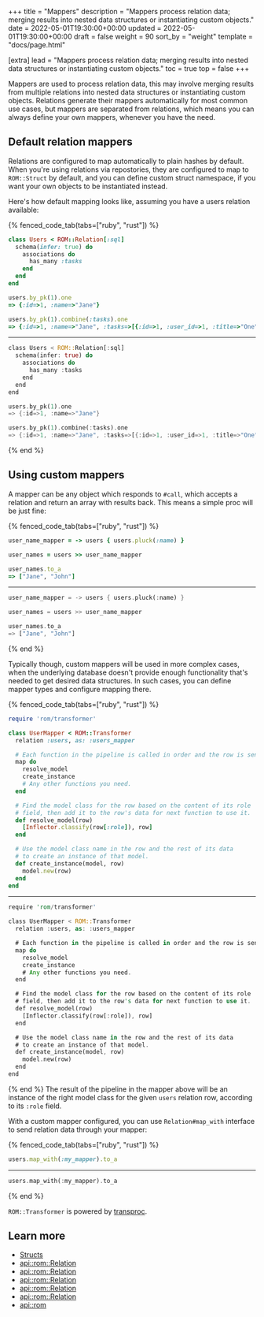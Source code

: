 +++
title = "Mappers"
description = "Mappers process relation data; merging results into nested data structures or instantiating custom objects."
date = 2022-05-01T19:30:00+00:00
updated = 2022-05-01T19:30:00+00:00
draft = false
weight = 90
sort_by = "weight"
template = "docs/page.html"

[extra]
lead = "Mappers process relation data; merging results into nested data structures or instantiating custom objects."
toc = true
top = false
+++

Mappers are used to process relation data, this may involve merging results from multiple relations into nested data structures or instantiating custom objects. Relations generate their mappers automatically for most common use cases, but mappers are separated from relations, which means you can always define your own mappers, whenever you have the need.

## Default relation mappers

Relations are configured to map automatically to plain hashes by default. When you're using relations via repostories, they are configured to map to `ROM::Struct` by default, and you can define custom struct namespace, if you want your own objects to be instantiated instead.

Here's how default mapping looks like, assuming you have a users relation available:

{% fenced_code_tab(tabs=["ruby", "rust"]) %}

```ruby
class Users < ROM::Relation[:sql]
  schema(infer: true) do
    associations do
      has_many :tasks
    end
  end
end

users.by_pk(1).one
=> {:id=>1, :name=>"Jane"}

users.by_pk(1).combine(:tasks).one
=> {:id=>1, :name=>"Jane", :tasks=>[{:id=>1, :user_id=>1, :title=>"One"}, {:id=>2, :user_id=>1, :title=>"Two"}]}
```

---

```rust
class Users < ROM::Relation[:sql]
  schema(infer: true) do
    associations do
      has_many :tasks
    end
  end
end

users.by_pk(1).one
=> {:id=>1, :name=>"Jane"}

users.by_pk(1).combine(:tasks).one
=> {:id=>1, :name=>"Jane", :tasks=>[{:id=>1, :user_id=>1, :title=>"One"}, {:id=>2, :user_id=>1, :title=>"Two"}]}
```

{% end %}

## Using custom mappers

A mapper can be any object which responds to `#call`, which accepts a relation and return an array with results back. This means a simple proc will be just fine:

{% fenced_code_tab(tabs=["ruby", "rust"]) %}

```ruby
user_name_mapper = -> users { users.pluck(:name) }

user_names = users >> user_name_mapper

user_names.to_a
=> ["Jane", "John"]
```

---

```rust
user_name_mapper = -> users { users.pluck(:name) }

user_names = users >> user_name_mapper

user_names.to_a
=> ["Jane", "John"]
```

{% end %}

Typically though, custom mappers will be used in more complex cases, when the underlying database doesn't provide enough functionality that's needed to get desired data structures. In such cases, you can define mapper types and configure mapping there.

{% fenced_code_tab(tabs=["ruby", "rust"]) %}

```ruby
require 'rom/transformer'

class UserMapper < ROM::Transformer
  relation :users, as: :users_mapper

  # Each function in the pipeline is called in order and the row is sent as an argument.
  map do
    resolve_model
    create_instance
    # Any other functions you need.
  end

  # Find the model class for the row based on the content of its role
  # field, then add it to the row's data for next function to use it.
  def resolve_model(row)
    [Inflector.classify(row[:role]), row]
  end

  # Use the model class name in the row and the rest of its data
  # to create an instance of that model.
  def create_instance(model, row)
    model.new(row)
  end
end

```

---

```rust
require 'rom/transformer'

class UserMapper < ROM::Transformer
  relation :users, as: :users_mapper

  # Each function in the pipeline is called in order and the row is sent as an argument.
  map do
    resolve_model
    create_instance
    # Any other functions you need.
  end

  # Find the model class for the row based on the content of its role
  # field, then add it to the row's data for next function to use it.
  def resolve_model(row)
    [Inflector.classify(row[:role]), row]
  end

  # Use the model class name in the row and the rest of its data
  # to create an instance of that model.
  def create_instance(model, row)
    model.new(row)
  end
end

```

{% end %}
The result of the pipeline in the mapper above will be an instance of the right model class for the given `users` relation row, according to its `:role` field.

With a custom mapper configured, you can use `Relation#map_with` interface to send relation data through your mapper:

{% fenced_code_tab(tabs=["ruby", "rust"]) %}

```ruby
users.map_with(:my_mapper).to_a
```

---

```rust
users.map_with(:my_mapper).to_a
```

{% end %}

`ROM::Transformer` is powered by [transproc](https://github.com/solnic/transproc#transformer).

## Learn more

* [Structs](/learn/core/structs)
* [api::rom::Relation](.schema)
* [api::rom::Relation](.auto_struct)
* [api::rom::Relation](.struct_namespace)
* [api::rom::Relation]( map_to)
* [api::rom::Relation]( map_with)
* [api::rom](Transformer)
